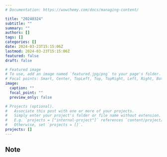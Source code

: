 ```yaml
---
# Documentation: https://wowchemy.com/docs/managing-content/

title: "20240324"
subtitle: ""
summary: ""
authors: []
tags: []
categories: []
date: 2024-03-23T15:15:06Z
lastmod: 2024-03-23T15:15:06Z
featured: false
draft: false

# Featured image
# To use, add an image named `featured.jpg/png` to your page's folder.
# Focal points: Smart, Center, TopLeft, Top, TopRight, Left, Right, BottomLeft, Bottom, BottomRight.
image:
  caption: ""
  focal_point: ""
  preview_only: false

# Projects (optional).
#   Associate this post with one or more of your projects.
#   Simply enter your project's folder or file name without extension.
#   E.g. `projects = ["internal-project"]` references `content/project/deep-learning/index.md`.
#   Otherwise, set `projects = []`.
projects: []
---
```


## Note

